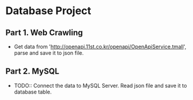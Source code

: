 # Database Project

## Part 1. Web Crawling
* Get data from 'http://openapi.11st.co.kr/openapi/OpenApiService.tmall', parse and save it to json file.

## Part 2. MySQL
* TODO:: Connect the data to MySQL Server. Read json file and save it to database table.
